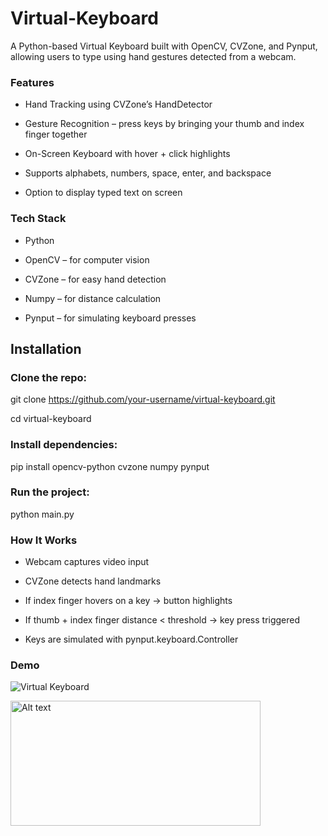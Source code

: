 # Virtual-Keyboard

A Python-based Virtual Keyboard built with OpenCV, CVZone, and Pynput, allowing users to type using hand gestures detected from a webcam.

 ### Features

-  Hand Tracking using CVZone’s HandDetector

-  Gesture Recognition – press keys by bringing your thumb and index finger together

- On-Screen Keyboard with hover + click highlights

- Supports alphabets, numbers, space, enter, and backspace

- Option to display typed text on screen

### Tech Stack

- Python

- OpenCV – for computer vision

- CVZone – for easy hand detection

- Numpy – for distance calculation

- Pynput – for simulating keyboard presses

## Installation

### Clone the repo:

git clone https://github.com/your-username/virtual-keyboard.git

cd virtual-keyboard


### Install dependencies:

pip install opencv-python cvzone numpy pynput


### Run the project:

python main.py


### How It Works

- Webcam captures video input

- CVZone detects hand landmarks

- If index finger hovers on a key → button highlights

- If thumb + index finger distance < threshold → key press triggered

- Keys are simulated with pynput.keyboard.Controller

### Demo
  ![Virtual Keyboard]() 

  <img src="[image.png](https://github.com/user-attachments/assets/c45075c7-f2bf-48f4-9370-6ce68098ddb9)" alt="Alt text" width="400" height="200"/>


